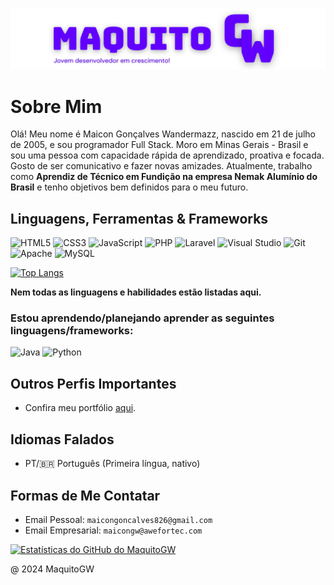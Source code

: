 ![Maquito Logo](public/img/maquitogw.png)
# Sobre Mim

Olá! Meu nome é Maicon Gonçalves Wandermazz, nascido em 21 de julho de 2005, e sou programador Full Stack. Moro em Minas Gerais - Brasil e sou uma pessoa com capacidade rápida de aprendizado, proativa e focada. Gosto de ser comunicativo e fazer novas amizades. Atualmente, trabalho como **Aprendiz de Técnico em Fundição na empresa Nemak Alumínio do Brasil** e tenho objetivos bem definidos para o meu futuro.

## Linguagens, Ferramentas & Frameworks

![HTML5](https://img.shields.io/badge/html5-%23E34F26.svg?style=for-the-badge&logo=html5&logoColor=white)
![CSS3](https://img.shields.io/badge/css3-%231572B6.svg?style=for-the-badge&logo=css3&logoColor=white)
![JavaScript](https://img.shields.io/badge/javascript-%23323330.svg?style=for-the-badge&logo=javascript&logoColor=%23F7DF1E)
![PHP](https://img.shields.io/badge/php-%23777BB4.svg?style=for-the-badge&logo=php&logoColor=white)
![Laravel](https://img.shields.io/badge/laravel-%23FF2D20.svg?style=for-the-badge&logo=laravel&logoColor=white)
![Visual Studio](https://img.shields.io/badge/Visual%20Studio-5C2D91.svg?style=for-the-badge&logo=visual-studio&logoColor=white)
![Git](https://img.shields.io/badge/git-%23F05033.svg?style=for-the-badge&logo=git&logoColor=white)
![Apache](https://img.shields.io/badge/apache-%23D42029.svg?style=for-the-badge&logo=apache&logoColor=white)
![MySQL](https://img.shields.io/badge/mysql-%2300f.svg?style=for-the-badge&logo=mysql&logoColor=white)

[![Top Langs](https://github-readme-stats.vercel.app/api/top-langs/?username=MaquitoGW&layout=compact&theme=tokyonight)](https://github.com/MaquitoGW)

**Nem todas as linguagens e habilidades estão listadas aqui.**

### Estou aprendendo/planejando aprender as seguintes linguagens/frameworks:

![Java](https://img.shields.io/badge/java-%23007396.svg?style=for-the-badge&logo=java&logoColor=white)
![Python](https://img.shields.io/badge/python-3670A0?style=for-the-badge&logo=python&logoColor=ffdd54)

## Outros Perfis Importantes

- Confira meu portfólio [aqui](https://maquitogw.awefortec.com).

## Idiomas Falados

- PT/🇧🇷 Português (Primeira língua, nativo)

## Formas de Me Contatar

- Email Pessoal: ``maicongoncalves826@gmail.com``
- Email Empresarial: ``maicongw@awefortec.com``

[![Estatísticas do GitHub do MaquitoGW](https://github-readme-stats.vercel.app/api?username=MaquitoGW&count_private=true&show_icons=true&theme=tokyonight)](https://github.com/MaquitoGW)

@ 2024 MaquitoGW